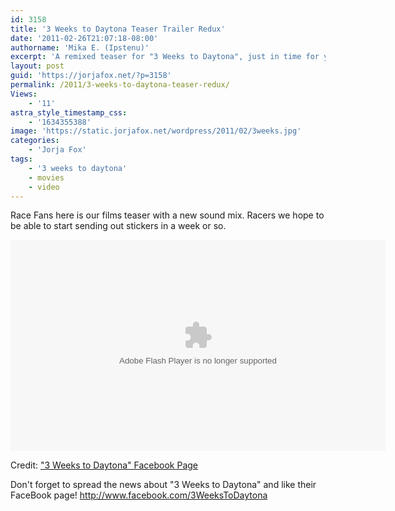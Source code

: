 ```yaml
---
id: 3158
title: '3 Weeks to Daytona Teaser Trailer Redux'
date: '2011-02-26T21:07:18-08:00'
authorname: 'Mika E. (Ipstenu)'
excerpt: 'A remixed teaser for "3 Weeks to Daytona", just in time for your weekend!'
layout: post
guid: 'https://jorjafox.net/?p=3158'
permalink: /2011/3-weeks-to-daytona-teaser-redux/
Views:
    - '11'
astra_style_timestamp_css:
    - '1634355388'
image: 'https://static.jorjafox.net/wordpress/2011/02/3weeks.jpg'
categories:
    - 'Jorja Fox'
tags:
    - '3 weeks to daytona'
    - movies
    - video
---
```


Race Fans here is our films teaser with a new sound mix. Racers we hope to be able to start sending out stickers in a week or so.

<object width="600" height="338">
 <param name="allowfullscreen" value="true" />
 <param name="allowscriptaccess" value="always" />
 <param name="movie" value="http://www.facebook.com/v/1754857923878" />
 <embed src="http://www.facebook.com/v/1754857923878" type="application/x-shockwave-flash" allowscriptaccess="always" allowfullscreen="true" width="600" height="338">
 </embed>
</object>

Credit: <a href="http://www.facebook.com/video/video.php?v=1754857923878">"3 Weeks to Daytona" Facebook Page</a>

Don't forget to spread the news about "3 Weeks to Daytona" and like their FaceBook page! http://www.facebook.com/3WeeksToDaytona
